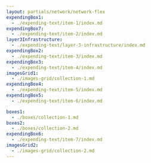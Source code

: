 ```yaml
---
layout: partials/network/network-flex
expendingBox1:
  - ./expending-text/item-1/index.md
expendingBox7:
  - ./expending-text/item-2/index.md
layer3Infrastructure:
  - ./expending-text/layer-3-infrastructure/index.md
expendingBox2:
  - ./expending-text/item-3/index.md
expendingBox3:
  - ./expending-text/item-4/index.md
imagesGrid1:
  - ./images-grid/collection-1.md
expendingBox4:
  - ./expending-text/item-5/index.md
expendingBox5:
  - ./expending-text/item-6/index.md

boxes1:
  - ./boxes/collection-1.md
boxes2:
  - ./boxes/collection-2.md
expendingBox6:
  - ./expending-text/item-7/index.md
imagesGrid2:
  - ./images-grid/collection-2.md
---
```

